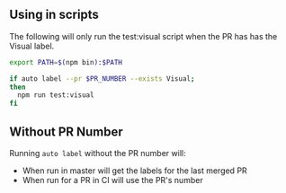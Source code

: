 ## Using in scripts

The following will only run the test:visual script when the PR has has the  
 Visual label.

```bash
export PATH=$(npm bin):$PATH

if auto label --pr $PR_NUMBER --exists Visual;
then
  npm run test:visual
fi
```

## Without PR Number

Running `auto label` without the PR number will:

- When run in master will get the labels for the last merged PR
- When run for a PR in CI will use the PR's number
